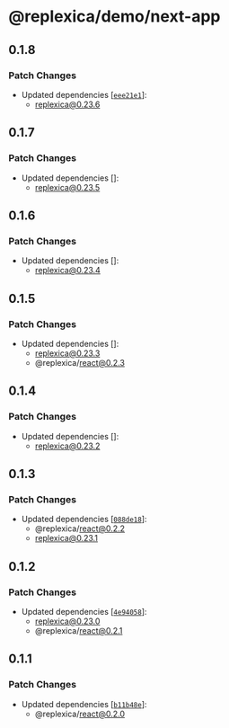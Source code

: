 # @replexica/demo/next-app

## 0.1.8

### Patch Changes

- Updated dependencies [[`eee21e1`](https://github.com/replexica/replexica/commit/eee21e1913e86f18938f1d6fd0dffaf6c17fb33c)]:
  - replexica@0.23.6

## 0.1.7

### Patch Changes

- Updated dependencies []:
  - replexica@0.23.5

## 0.1.6

### Patch Changes

- Updated dependencies []:
  - replexica@0.23.4

## 0.1.5

### Patch Changes

- Updated dependencies []:
  - replexica@0.23.3
  - @replexica/react@0.2.3

## 0.1.4

### Patch Changes

- Updated dependencies []:
  - replexica@0.23.2

## 0.1.3

### Patch Changes

- Updated dependencies [[`088de18`](https://github.com/replexica/replexica/commit/088de18a53f45fa8df5833fe81ed96a2ed231299)]:
  - @replexica/react@0.2.2
  - replexica@0.23.1

## 0.1.2

### Patch Changes

- Updated dependencies [[`4e94058`](https://github.com/replexica/replexica/commit/4e940582ea8ebe5a058b76fb33420729f7bfdcef)]:
  - replexica@0.23.0
  - @replexica/react@0.2.1

## 0.1.1

### Patch Changes

- Updated dependencies [[`b11b48e`](https://github.com/replexica/replexica/commit/b11b48e7c3ab05dd8de0ddcfe5cb4589786abbf9)]:
  - @replexica/react@0.2.0
